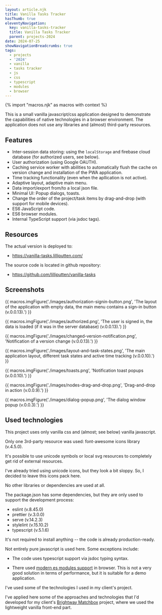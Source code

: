 ```yaml
---
layout: article.njk
title: Vanilla Tasks Tracker
hasThumb: true
eleventyNavigation:
  key: vanilla-tasks-tracker
  title: Vanilla Tasks Tracker
  parent: projects-2024
date: 2024-07-25
showNavigationBreadcrumbs: true
tags:
  - projects
  - '2024'
  - vanilla
  - tasks tracker
  - js
  - css
  - typescript
  - modules
  - browser
---
```


<!--
@changed 2024.07.25, 19:30
-->

{% import "macros.njk" as macros with context %}

This is a small vanilla javascript/css application designed to demonstrate the capabilities of native technologies in a browser environment. The application does not use any libraries and (almost) third-party resources.

## Features

- Inter-session data storing: using the `localStorage` and firebase cloud database (for authorized users, see below).
- User authorization (using Google OAUTH).
- Caching service worker with abilities to automatically flush the cache on version change and installation of the PWA application.
- Time tracking functionality (even when the apllication is not active).
- Adaptive layout, adaptive main menu.
- Data import/export from/to a local json file.
- Minimal UI: Popup dialogs, toasts.
- Change the order of the project/task items by drag-and-drop (with support for mobile devices).
- ES6 JavaScript code.
- ES6 browser modules.
- Internal TypeScript support (via jsdoc tags).

## Resources

The actual version is deployed to:

- https://vanilla-tasks.lilliputten.com/

The source code is located in github repository:

- https://github.com/lilliputten/vanilla-tasks

## Screenshots

{{ macros.imgFigure('./images/authorization-signin-button.png', 'The layout of the application with empty data, the main menu contains a sign-in button (v.0.0.13).') }}

{{ macros.imgFigure('./images/authorized.png', 'The user is signed in, the data is loaded (if it was in the server database) (v.0.0.13).') }}

{{ macros.imgFigure('./images/changed-version-notification.png', 'Notification of a version change (v.0.0.13).') }}

{{ macros.imgFigure('./images/layout-and-task-states.png', 'The main application layout, different task states and active time tracking (v.0.0.10).') }}

{{ macros.imgFigure('./images/toasts.png', 'Notification toast popups (v.0.0.10).') }}

{{ macros.imgFigure('./images/nodes-drag-and-drop.png', 'Drag-and-drop in action (v.0.0.9).') }}

{{ macros.imgFigure('./images/dialog-popup.png', 'The dialog window popup (v.0.0.3).') }}

## Used technologies

This project uses only vanilla css and (almost; see below) vanilla javascript.

Only one 3rd-party resource was used: font-awesome icons library (v.4.5.0).

It's possible to use unicode symbols or local svg resources to completely get rid of external resources.

I've already tried using unicode icons, but they look a bit sloppy. So, I decided to leave this icons pack here.

No other libraries or dependencies are used at all.

The package.json has some dependencies, but they are only used to support the development process:

- eslint (v.8.45.0)
- prettier (v.3.0.0)
- serve (v.14.2.3)
- stylelint (v.15.10.2)
- typescript (v.5.1.6)

It's not required to install anything -- the code is already production-ready.

Not entirely pure javascript is used here. Some exceptions include:

- The code uses typescript support via jsdoc typing syntax.

- There used [modern es modules support](https://www.sitepoint.com/using-es-modules/) in browser. This is not a very good solution in terms of performance, but it is suitable for a demo application.

I've used some of the technologies I used in my client's project.

I've applied here some of the approaches and technologies that I'd developed for my client's [Brightway Matchbox](https://github.com/cauldron/bw_matchbox) project, where we used the lightweight vanilla front-end part.

